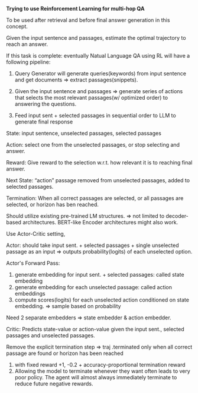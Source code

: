 <Motivation>

**Trying to use Reinforcement Learning for multi-hop QA**

To be used after retrieval and before final answer generation in this concept.

Given the input sentence and passages, estimate the optimal trajectory to reach an answer.

If this task is complete: eventually Natual Language QA using RL will have a following pipeline:

1) Query Generator will generate queries(keywords) from input sentence and get documents ⇒ extract passages(snippets).

2) Given the input sentence and passages ⇒ generate series of actions that selects the most relevant passages(w/ optimized order) to answering the questions.

3) Feed input sent + selected passages in sequential order to LLM to generate final response


<MDP>

State: input sentence, unselected passages, selected passages

Action: select one from the unselected passages, or stop selecting and answer.

Reward: Give reward to the selection w.r.t. how relevant it is to reaching final answer.

Next State: “action” passage removed from unselected passages, added to selected passages.

Termination: When all correct passages are selected, or all passages are selected, or horizon has ben reached.


<Model Design Ideas>

Should utilize existing pre-trained LM structures. ⇒ not limited to decoder-based architectures. BERT-like Encoder architectures might also work.

Use Actor-Critic setting, 

Actor: should take input sent. + selected passages + single unselected passage as an input ⇒ outputs probability(logits) of each unselected option. 

Actor's Forward Pass: 

1. generate embedding for input sent. + selected passages: called state embedding
2. generate embedding for each unselected passage: called action embeddings
3. compute scores(logits) for each unselected action conditioned on state embedding. ⇒ sample based on probability

Need 2 separate embedders ⇒ state embedder & action embedder.

Critic: Predicts state-value or action-value given the input sent., selected passages and unselected passages.

<Reward System>

Remove the explicit termination step ⇒ traj .terminated only when all correct passage are found or horizon has been reached
1. with fixed reward +1, -0.2 + accuracy-proportional termination reward
2. Allowing the model to terminate whenever they want often leads to very poor policy. The agent will almost always immediately terminate to reduce future negative rewards.



